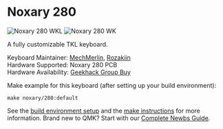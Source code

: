 # Noxary 280

![Noxary 280 WKL](https://i.imgur.com/CuQz0qWl.png)
![Noxary 280 WK](https://i.imgur.com/iAQYzsql.png)


A fully customizable TKL keyboard.

Keyboard Maintainer: [MechMerlin](https://github.com/mechmerlin), [Rozakiin](https://github.com/rozakiin)  
Hardware Supported: Noxary 280 PCB  
Hardware Availability: [Geekhack Group Buy](https://geekhack.org/index.php?topic=95660.0)  

Make example for this keyboard (after setting up your build environment):

    make noxary/280:default

See the [build environment setup](https://docs.qmk.fm/#/getting_started_build_tools) and the [make instructions](https://docs.qmk.fm/#/getting_started_make_guide) for more information. Brand new to QMK? Start with our [Complete Newbs Guide](https://docs.qmk.fm/#/newbs).
